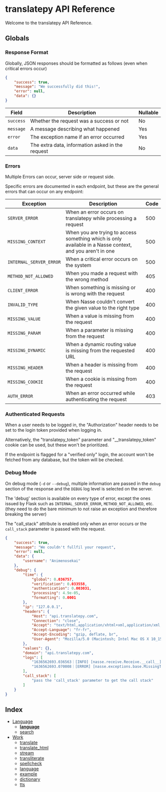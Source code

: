 
# translatepy API Reference

Welcome to the translatepy API Reference.

## Globals

### Response Format

Globally, JSON responses should be formatted as follows (even when critical errors occur)

```json
{
    "success": true,
    "message": "We successfully did this!",
    "error": null,
    "data": {}
}
```

| Field        | Description                                      | Nullable         |
| ------------ | ------------------------------------------------ | ---------------- |
| `success`    | Whether the request was a success or not         | No               |
| `message`    | A message describing what happened               | Yes              |
| `error`      | The exception name if an error occurred          | Yes              |
| `data`       | The extra data, information asked in the request | No               |

### Errors

Multiple Errors can occur, server side or request side.

Specific errors are documented in each endpoint, but these are the general errors that can occur on any endpoint:

| Exception                   | Description                                                                                                     | Code  |
| --------------------------- | --------------------------------------------------------------------------------------------------------------- | ----- |
| `SERVER_ERROR`              | When an error occurs on translatepy while processing a request                                                       | 500   |
| `MISSING_CONTEXT`           | When you are trying to access something which is only available in a Nasse context, and you aren't in one       | 500   |
| `INTERNAL_SERVER_ERROR`     | When a critical error occurs on the system                                                                      | 500   |
| `METHOD_NOT_ALLOWED`        | When you made a request with the wrong method                                                                   | 405   |
| `CLIENT_ERROR`              | When something is missing or is wrong with the request                                                          | 400   |
| `INVALID_TYPE`              | When Nasse couldn't convert the given value to the right type                                                   | 400   |
| `MISSING_VALUE`             | When a value is missing from the request                                                                        | 400   |
| `MISSING_PARAM`             | When a parameter is missing from the request                                                                    | 400   |
| `MISSING_DYNAMIC`           | When a dynamic routing value is missing from the requested URL                                                  | 400   |
| `MISSING_HEADER`            | When a header is missing from the request                                                                       | 400   |
| `MISSING_COOKIE`            | When a cookie is missing from the request                                                                       | 400   |
| `AUTH_ERROR`                | When an error occurred while authenticating the request                                                         | 403   |

### Authenticated Requests

When a user needs to be logged in, the "Authorization" header needs to be set to the login token provided when logging in.

Alternatively, the "translatepy_token" parameter and "__translatepy_token" cookie can be used, but these won't be prioritized.

If the endpoint is flagged for a "verified only" login, the account won't be fetched from any database, but the token will be checked.

### Debug Mode

On debug mode (`-d` or `--debug`), multiple information are passed in the `debug` section of the response and the `DEBUG` log level is selected on the server.

The 'debug' section is available on every type of error, except the ones issued by Flask such as `INTERNAL_SERVER_ERROR`, `METHOD_NOT_ALLOWED`, etc. (they need to do the bare minimum to not raise an exception and therefore breaking the server)

The "call_stack" attribute is enabled only when an error occurs or the `call_stack` parameter is passed with the request.

```json
{
    "success": true,
    "message": "We couldn't fullfil your request",
    "error": null,
    "data": {
        "username": "Animenosekai"
    },
    "debug": {
        "time": {
            "global": 0.036757,
            "verification": 0.033558,
            "authentication": 0.003031,
            "processing": 4.9e-05,
            "formatting": 0.0001
        },
        "ip": "127.0.0.1",
        "headers": {
            "Host": "api.translatepy.com",
            "Connection": "close",
            "Accept": "text/html,application/xhtml+xml,application/xml;q=0.9,*/*;q=0.8",
            "Accept-Language": "fr-fr",
            "Accept-Encoding": "gzip, deflate, br",
            "User-Agent": "Mozilla/5.0 (Macintosh; Intel Mac OS X 10_15_6) AppleWebKit/605.1.15 (KHTML, like Gecko) Version/14.0.3 Safari/605.1.15"
        },
        "values": {},
        "domain": "api.translatepy.com",
        "logs": [
            "1636562693.036563｜[INFO] [nasse.receive.Receive.__call__] → Incoming GET request to /account/name from 127.0.0.1",
            "1636562693.070008｜[ERROR] [nasse.exceptions.base.MissingToken.__init__] An authentication token is missing from the request"
        ],
        "call_stack": [
            "pass the 'call_stack' parameter to get the call stack"
        ]
    }
}
```

## Index

- [Language](./Sections/Language.md#language)
  - [__language__](./Sections/Language.md#language-1)
  - [search](./Sections/Language.md#search)
- [Work](./Sections/Work.md#work)
  - [translate](./Sections/Work.md#translate)
  - [translate_html](./Sections/Work.md#translatehtml)
  - [stream](./Sections/Work.md#stream)
  - [transliterate](./Sections/Work.md#transliterate)
  - [spellcheck](./Sections/Work.md#spellcheck)
  - [language](./Sections/Work.md#language-2)
  - [example](./Sections/Work.md#example)
  - [dictionary](./Sections/Work.md#dictionary)
  - [tts](./Sections/Work.md#tts)
